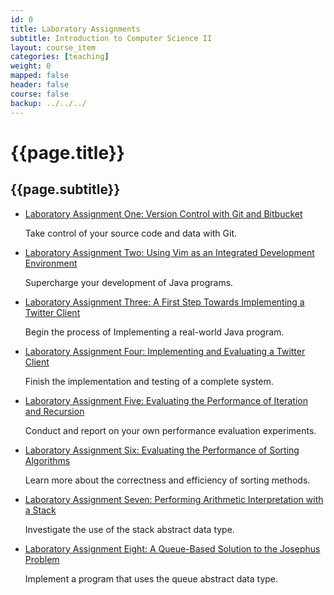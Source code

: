 ```yaml
---
id: 0 
title: Laboratory Assignments 
subtitle: Introduction to Computer Science II
layout: course_item 
categories: [teaching]
weight: 0
mapped: false
header: false 
course: false 
backup: ../../../
---
```


# {{page.title}}

## {{page.subtitle}}

<ul>

<li><a href="{{site.baseurl}}teaching/cs112S2014/provide/labs/lab1/cs112S2014-lab1.pdf">Laboratory Assignment One: Version Control with Git and Bitbucket</a> <p>Take control of your source code and data with Git.</p>

<li><a href="{{site.baseurl}}teaching/cs112S2014/provide/labs/lab2/cs112S2014-lab2.pdf">Laboratory Assignment Two: Using Vim as an Integrated Development Environment</a> <p>Supercharge your development of Java programs.</p>

<li><a href="{{site.baseurl}}teaching/cs112S2014/provide/labs/lab3/cs112S2014-lab3.pdf">Laboratory Assignment Three: A First Step Towards Implementing a Twitter Client</a> <p>Begin the process of Implementing a real-world Java program.</p>

<li><a href="{{site.baseurl}}teaching/cs112S2014/provide/labs/lab4/cs112S2014-lab4.pdf">Laboratory Assignment Four: Implementing and Evaluating a Twitter Client</a> <p>Finish the implementation and testing of a complete system.</p>

<li><a href="{{site.baseurl}}teaching/cs112S2014/provide/labs/lab5/cs112S2014-lab5.pdf">Laboratory Assignment Five: Evaluating the Performance of Iteration and Recursion</a> <p>Conduct and report on your own performance evaluation experiments.</p>

<li><a href="{{site.baseurl}}teaching/cs112S2014/provide/labs/lab6/cs112S2014-lab6.pdf">Laboratory Assignment Six: Evaluating the Performance of Sorting Algorithms</a> <p>Learn more about the correctness and efficiency of sorting methods.</p>

<li><a href="{{site.baseurl}}teaching/cs112S2014/provide/labs/lab7/cs112S2014-lab7.pdf">Laboratory Assignment Seven: Performing Arithmetic Interpretation with a Stack</a> <p>Investigate the use of the stack abstract data type.</p>

<li><a href="{{site.baseurl}}teaching/cs112S2014/provide/labs/lab8/cs112S2014-lab8.pdf">Laboratory Assignment Eight: A Queue-Based Solution to the Josephus Problem</a> <p>Implement a program that uses the queue abstract data type.</p>

</ul>




